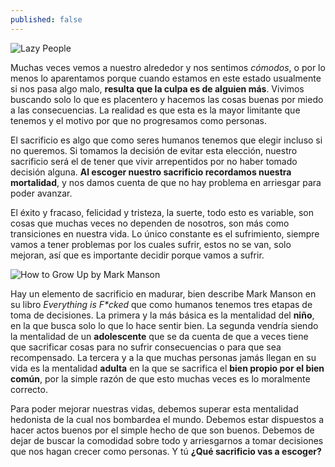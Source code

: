 ```yaml
---
published: false
---
```

![Lazy People]({{site.baseurl}}/images/lazy.png)


Muchas veces vemos a nuestro alrededor y nos sentimos _cómodos_, o por lo menos lo aparentamos porque cuando estamos en este estado usualmente si nos pasa algo malo, **resulta que la culpa es de alguien más**. Vivimos buscando solo lo que es placentero y hacemos las cosas buenas por miedo a las consecuencias. La realidad es que esta es la mayor limitante que tenemos y el motivo por que no progresamos como personas.

El sacrificio es algo que como seres humanos tenemos que elegir incluso si no queremos. Si tomamos la decisión de evitar esta elección, nuestro sacrificio será el de tener que vivir arrepentidos por no haber tomado decisión alguna. **Al escoger nuestro sacrificio recordamos nuestra mortalidad**, y nos damos cuenta de que no hay problema en arriesgar para poder avanzar.

El éxito y fracaso, felicidad y tristeza, la suerte, todo esto es variable, son cosas que muchas veces no dependen de nosotros, son más como transiciones en nuestra vida. Lo único constante es el sufrimiento, siempre vamos a tener problemas por los cuales sufrir, estos no se van, solo mejoran, así que es importante decidir porque vamos a sufrir.


![How to Grow Up by Mark Manson]({{site.baseurl}}/images/growup.png)


Hay un elemento de sacrificio en madurar, bien describe Mark Manson en su libro _Everything is F*cked_ que como humanos tenemos tres etapas de toma de decisiones. La primera y la más básica es la mentalidad del **niño**, en la que busca solo lo que lo hace sentir bien. La segunda vendría siendo la mentalidad de un **adolescente** que se da cuenta de que a veces tiene que sacrificar cosas para no sufrir consecuencias o para que sea recompensado. La tercera y a la que muchas personas jamás llegan en su vida es la mentalidad **adulta** en la que se sacrifica el **bien propio por el bien común**, por la simple razón de que esto muchas veces es lo moralmente correcto.

Para poder mejorar nuestras vidas, debemos superar esta mentalidad hedonista de la cual nos bombardea el mundo. Debemos estar dispuestos a hacer actos buenos por el simple hecho de que son buenos. Debemos de dejar de buscar la comodidad sobre todo y arriesgarnos a tomar decisiones que nos hagan crecer como personas. Y tú **¿Qué sacrificio vas a escoger?**
